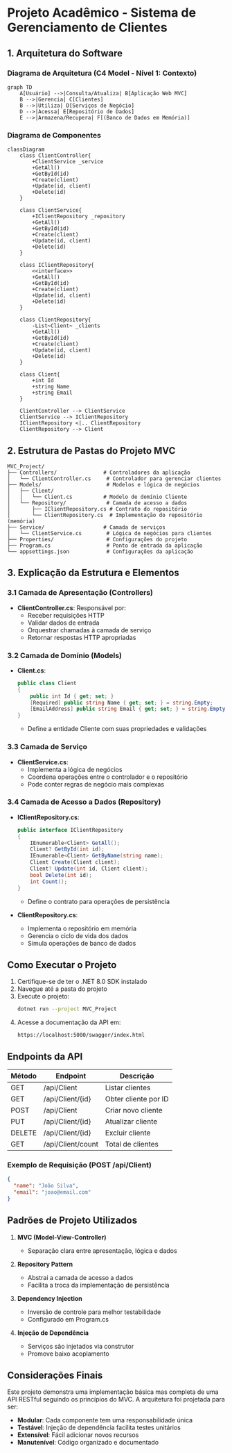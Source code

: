 # Projeto Acadêmico - Sistema de Gerenciamento de Clientes

## 1. Arquitetura do Software

### Diagrama de Arquitetura (C4 Model - Nível 1: Contexto)
```mermaid
graph TD
    A[Usuário] -->|Consulta/Atualiza| B[Aplicação Web MVC]
    B -->|Gerencia| C[Clientes]
    B -->|Utiliza| D[Serviços de Negócio]
    D -->|Acessa| E[Repositório de Dados]
    E -->|Armazena/Recupera| F[(Banco de Dados em Memória)]
```

### Diagrama de Componentes
```mermaid
classDiagram
    class ClientController{
        +ClientService _service
        +GetAll()
        +GetById(id)
        +Create(client)
        +Update(id, client)
        +Delete(id)
    }
    
    class ClientService{
        +IClientRepository _repository
        +GetAll()
        +GetById(id)
        +Create(client)
        +Update(id, client)
        +Delete(id)
    }
    
    class IClientRepository{
        <<interface>>
        +GetAll()
        +GetById(id)
        +Create(client)
        +Update(id, client)
        +Delete(id)
    }
    
    class ClientRepository{
        -List~Client~ _clients
        +GetAll()
        +GetById(id)
        +Create(client)
        +Update(id, client)
        +Delete(id)
    }
    
    class Client{
        +int Id
        +string Name
        +string Email
    }
    
    ClientController --> ClientService
    ClientService --> IClientRepository
    IClientRepository <|.. ClientRepository
    ClientRepository --> Client
```

## 2. Estrutura de Pastas do Projeto MVC

```
MVC_Project/
├── Controllers/               # Controladores da aplicação
│   └── ClientController.cs     # Controlador para gerenciar clientes
├── Models/                     # Modelos e lógica de negócios
│   ├── Client/                 
│   │   └── Client.cs          # Modelo de domínio Cliente
│   └── Repository/             # Camada de acesso a dados
│       ├── IClientRepository.cs # Contrato do repositório
│       └── ClientRepository.cs  # Implementação do repositório (memória)
├── Service/                   # Camada de serviços
│   └── ClientService.cs        # Lógica de negócios para clientes
├── Properties/                 # Configurações do projeto
├── Program.cs                  # Ponto de entrada da aplicação
└── appsettings.json            # Configurações da aplicação
```

## 3. Explicação da Estrutura e Elementos

### 3.1 Camada de Apresentação (Controllers)
- **ClientController.cs**: Responsável por:
  - Receber requisições HTTP
  - Validar dados de entrada
  - Orquestrar chamadas à camada de serviço
  - Retornar respostas HTTP apropriadas

### 3.2 Camada de Domínio (Models)
- **Client.cs**:
  ```csharp
  public class Client
  {
      public int Id { get; set; }
      [Required] public string Name { get; set; } = string.Empty;
      [EmailAddress] public string Email { get; set; } = string.Empty;
  }
  ```
  - Define a entidade Cliente com suas propriedades e validações

### 3.3 Camada de Serviço
- **ClientService.cs**:
  - Implementa a lógica de negócios
  - Coordena operações entre o controlador e o repositório
  - Pode conter regras de negócio mais complexas

### 3.4 Camada de Acesso a Dados (Repository)
- **IClientRepository.cs**:
  ```csharp
  public interface IClientRepository
  {
      IEnumerable<Client> GetAll();
      Client? GetById(int id);
      IEnumerable<Client> GetByName(string name);
      Client Create(Client client);
      Client? Update(int id, Client client);
      bool Delete(int id);
      int Count();
  }
  ```
  - Define o contrato para operações de persistência

- **ClientRepository.cs**:
  - Implementa o repositório em memória
  - Gerencia o ciclo de vida dos dados
  - Simula operações de banco de dados

## Como Executar o Projeto

1. Certifique-se de ter o .NET 8.0 SDK instalado
2. Navegue até a pasta do projeto
3. Execute o projeto:
   ```bash
   dotnet run --project MVC_Project
   ```
4. Acesse a documentação da API em:
   ```
   https://localhost:5000/swagger/index.html
   ```

## Endpoints da API

| Método | Endpoint | Descrição |
|--------|----------|------------|
| GET    | /api/Client | Listar clientes |
| GET    | /api/Client/{id} | Obter cliente por ID |
| POST   | /api/Client | Criar novo cliente |
| PUT    | /api/Client/{id} | Atualizar cliente |
| DELETE | /api/Client/{id} | Excluir cliente |
| GET    | /api/Client/count | Total de clientes |

### Exemplo de Requisição (POST /api/Client)
```json
{
  "name": "João Silva",
  "email": "joao@email.com"
}
```

## Padrões de Projeto Utilizados

1. **MVC (Model-View-Controller)**
   - Separação clara entre apresentação, lógica e dados

2. **Repository Pattern**
   - Abstrai a camada de acesso a dados
   - Facilita a troca da implementação de persistência

3. **Dependency Injection**
   - Inversão de controle para melhor testabilidade
   - Configurado em Program.cs

4. **Injeção de Dependência**
   - Serviços são injetados via construtor
   - Promove baixo acoplamento

## Considerações Finais

Este projeto demonstra uma implementação básica mas completa de uma API RESTful seguindo os princípios do MVC. A arquitetura foi projetada para ser:
- **Modular**: Cada componente tem uma responsabilidade única
- **Testável**: Injeção de dependência facilita testes unitários
- **Extensível**: Fácil adicionar novos recursos
- **Manutenível**: Código organizado e documentado